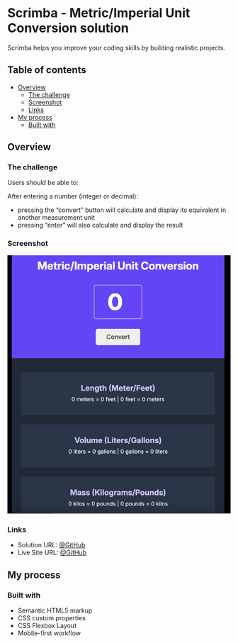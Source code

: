# Scrimba - Metric/Imperial Unit Conversion solution

Scrimba helps you improve your coding skills by building realistic projects.

## Table of contents

- [Overview](#overview)
  - [The challenge](#the-challenge)
  - [Screenshot](#screenshot)
  - [Links](#links)
- [My process](#my-process)
  - [Built with](#built-with)

## Overview

### The challenge

Users should be able to:

After entering a number (integer or decimal):
- pressing the “convert” button will calculate and display its equivalent in another measurement unit
- pressing “enter” will also calculate and display the result

### Screenshot

![screenshot](screenshot.png)

### Links

- Solution URL: [@GitHub](https://github.com/AnastasiiaHombalevska/unit-converter)
- Live Site URL: [@GitHub](https://brilliant-cajeta-6a28eb.netlify.app/)

## My process

### Built with

- Semantic HTML5 markup
- CSS custom properties
- CSS Flexbox Layout
- Mobile-first workflow
